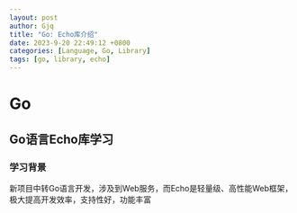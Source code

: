 ```yaml
---
layout: post
author: Gjq
title: "Go: Echo库介绍"
date: 2023-9-20 22:49:12 +0800
categories: [Language, Go, Library]
tags: [go, library, echo]
---
```


# Go

## Go语言Echo库学习

### 学习背景

新项目中转Go语言开发，涉及到Web服务，而Echo是轻量级、高性能Web框架，极大提高开发效率，支持性好，功能丰富
